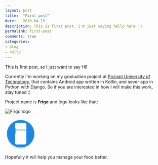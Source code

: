 ```yaml
---
layout: post
title:  "First post"
date:   2016-04-16
description: This is first post, I'm just saying hello here :)
permalink: first-post
comments: true
categories:
- blog
- hello
---
```


This is first post, so I just want to say HI!

Currently I'm working on my graduation project at [Poznań University of Technology][put], that contains Android app written in Kotlin, and sever app in Python with Django. So if you are interested in how I will make this work, stay tuned :)

Project name is **Frigo** and logo looks like that:

![Frigo logo]({{site.url}}/assets/ic_launcher-web.png)


<img src="/assets/ic_launcher-web.png" alt="alt text" width="100px" height="100px">

Hopefully it will help you manage your food better.

[put]: http://www.put.poznan.pl/
